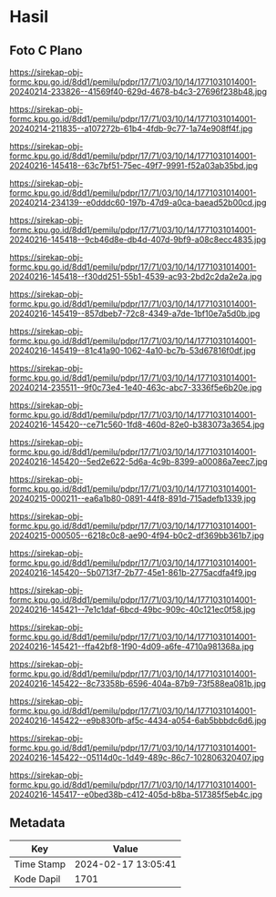 # Hasil

## Foto C Plano

https://sirekap-obj-formc.kpu.go.id/8dd1/pemilu/pdpr/17/71/03/10/14/1771031014001-20240214-233826--41569f40-629d-4678-b4c3-27696f238b48.jpg

https://sirekap-obj-formc.kpu.go.id/8dd1/pemilu/pdpr/17/71/03/10/14/1771031014001-20240214-211835--a107272b-61b4-4fdb-9c77-1a74e908ff4f.jpg

https://sirekap-obj-formc.kpu.go.id/8dd1/pemilu/pdpr/17/71/03/10/14/1771031014001-20240216-145418--63c7bf51-75ec-49f7-9991-f52a03ab35bd.jpg

https://sirekap-obj-formc.kpu.go.id/8dd1/pemilu/pdpr/17/71/03/10/14/1771031014001-20240214-234139--e0dddc60-197b-47d9-a0ca-baead52b00cd.jpg

https://sirekap-obj-formc.kpu.go.id/8dd1/pemilu/pdpr/17/71/03/10/14/1771031014001-20240216-145418--9cb46d8e-db4d-407d-9bf9-a08c8ecc4835.jpg

https://sirekap-obj-formc.kpu.go.id/8dd1/pemilu/pdpr/17/71/03/10/14/1771031014001-20240216-145418--f30dd251-55b1-4539-ac93-2bd2c2da2e2a.jpg

https://sirekap-obj-formc.kpu.go.id/8dd1/pemilu/pdpr/17/71/03/10/14/1771031014001-20240216-145419--857dbeb7-72c8-4349-a7de-1bf10e7a5d0b.jpg

https://sirekap-obj-formc.kpu.go.id/8dd1/pemilu/pdpr/17/71/03/10/14/1771031014001-20240216-145419--81c41a90-1062-4a10-bc7b-53d67816f0df.jpg

https://sirekap-obj-formc.kpu.go.id/8dd1/pemilu/pdpr/17/71/03/10/14/1771031014001-20240214-235511--9f0c73e4-1e40-463c-abc7-3336f5e6b20e.jpg

https://sirekap-obj-formc.kpu.go.id/8dd1/pemilu/pdpr/17/71/03/10/14/1771031014001-20240216-145420--ce71c560-1fd8-460d-82e0-b383073a3654.jpg

https://sirekap-obj-formc.kpu.go.id/8dd1/pemilu/pdpr/17/71/03/10/14/1771031014001-20240216-145420--5ed2e622-5d6a-4c9b-8399-a00086a7eec7.jpg

https://sirekap-obj-formc.kpu.go.id/8dd1/pemilu/pdpr/17/71/03/10/14/1771031014001-20240215-000211--ea6a1b80-0891-44f8-891d-715adefb1339.jpg

https://sirekap-obj-formc.kpu.go.id/8dd1/pemilu/pdpr/17/71/03/10/14/1771031014001-20240215-000505--6218c0c8-ae90-4f94-b0c2-df369bb361b7.jpg

https://sirekap-obj-formc.kpu.go.id/8dd1/pemilu/pdpr/17/71/03/10/14/1771031014001-20240216-145420--5b0713f7-2b77-45e1-861b-2775acdfa4f9.jpg

https://sirekap-obj-formc.kpu.go.id/8dd1/pemilu/pdpr/17/71/03/10/14/1771031014001-20240216-145421--7e1c1daf-6bcd-49bc-909c-40c121ec0f58.jpg

https://sirekap-obj-formc.kpu.go.id/8dd1/pemilu/pdpr/17/71/03/10/14/1771031014001-20240216-145421--ffa42bf8-1f90-4d09-a6fe-4710a981368a.jpg

https://sirekap-obj-formc.kpu.go.id/8dd1/pemilu/pdpr/17/71/03/10/14/1771031014001-20240216-145422--8c73358b-6596-404a-87b9-73f588ea081b.jpg

https://sirekap-obj-formc.kpu.go.id/8dd1/pemilu/pdpr/17/71/03/10/14/1771031014001-20240216-145422--e9b830fb-af5c-4434-a054-6ab5bbbdc6d6.jpg

https://sirekap-obj-formc.kpu.go.id/8dd1/pemilu/pdpr/17/71/03/10/14/1771031014001-20240216-145422--05114d0c-1d49-489c-86c7-102806320407.jpg

https://sirekap-obj-formc.kpu.go.id/8dd1/pemilu/pdpr/17/71/03/10/14/1771031014001-20240216-145417--e0bed38b-c412-405d-b8ba-517385f5eb4c.jpg


## Metadata

| Key        | Value               |
| ---------- | ------------------- |
| Time Stamp | 2024-02-17 13:05:41 |
| Kode Dapil | 1701                |



